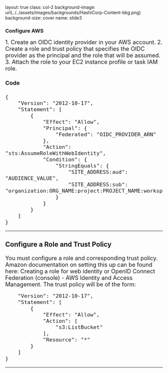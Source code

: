 layout: true
class: col-2
background-image: url(../../assets/images/backgrounds/HashiCorp-Content-bkg.png)
background-size: cover
name: slide3

### Configure AWS
<font size= 4>
1. Create an OIDC identity provider in your AWS account.
2. Create a role and trust policy that specifies the OIDC provider as the principal and the role that will be assumed.
3. Attach the role to your EC2 instance profile or task IAM role.


#### Code
<font size= 4>

```
{
    "Version": "2012-10-17",
    "Statement": [
        {
            "Effect": "Allow",
            "Principal": {
                "Federated": "OIDC_PROVIDER_ARN"
            },
            "Action": "sts:AssumeRoleWithWebIdentity",
            "Condition": {
                "StringEquals": {
                    "SITE_ADDRESS:aud": "AUDIENCE_VALUE",
                    "SITE_ADDRESS:sub": "organization:ORG_NAME:project:PROJECT_NAME:workspace:WORKSPACE_NAME:run_phase:RUN_PHASE"
                }
            }
        }
    ]
}
```

<!-- Please replace the folowing Capitilized values
- **OIDC_PROVIDER_ARN**: The ARN from the OIDC provider resource created in the previous step
- **SITE_ADDRESS**: The address of Terraform Cloud with https:// stripped, (e.g., app.terraform.io)
- **AUDIENCE_VALUE**: This should be set to aws.workload.identity unless a non-default audience has been specified in TFC
- **ORG_NAME**: The organization name this policy will apply to, such as my-org-name
- **PROJECT_NAME**: The project name that this policy will apply to, such as my-project-name
- **WORKSPACE_NAME**: The workspace name this policy will apply to, such as my-workspace-name
- **RUN_PHASE**: The run phase this policy will apply to, currently one of plan or apply.
 -->
---

### Configure a Role and Trust Policy
<font size =4>
You must configure a role and corresponding trust policy. Amazon documentation on setting this up can be found here: Creating a role for web identity or OpenID Connect Federation (console) - AWS Identity and Access Management. The trust policy will be of the form:

```{
    "Version": "2012-10-17",
    "Statement": [
        {
            "Effect": "Allow",
            "Action": [
                "s3:ListBucket"
            ],
            "Resource": "*"
        }
    ]
}

```



<!-- Warning: you should always check, at minimum, the audience and the name of the organization in order to prevent unauthorized access from other Terraform Cloud organizations!
AWS documentation for setting this up through the AWS console or API can be found here: Creating OpenID Connect (OIDC) identity providers - AWS Identity and Access Management.
-->
---

